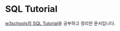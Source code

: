 # SQL Tutorial
[w3schools의 SQL Tutorial](http://www.w3schools.com/sql/sql_join.asp)을 공부하고 정리한 문서입니다.

